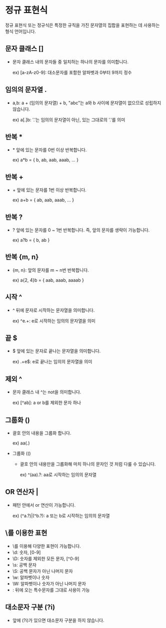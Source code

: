 # 정규 표현식

정규 표현식 또는 정규식은 특정한 규칙을 가진 문자열의 집합을 표현하는 데 사용하는 형식 언어입니다.



## 문자 클래스 []

* 문자 클래스 내의 문자들 중 일치하는 하나의 문자를 의미합니다.

  ex) [a-zA-z0-9]: 대소문자를 포함한 알파벳과 0부터 9까지 정수

  

## 임의의 문자열  .

* a,b: a + (임의의 문자열) + b, "abc"는 a와 b 사이에 문자열이 없으므로 성립하지 않습니다.

  ex) a[.]b: '.'는 임의의 문자열이 아닌, 있는 그대로의 '.'를 의미



## 반복 *

* \* 앞에 있는 문자를 0번 이상 반복합니다.

  ex) a*b = { b, ab, aab, aaab, ... }



## 반복 +

* \+ 앞에 있는 문자를 1번 이상 반복합니다.

  ex) a+b = { ab, aab, aaab, ... }



## 반복 ?

* ? 앞에 있는 문자를 0 ~ 1번 반복합니다. 즉, 앞의 문자를 생략이 가능합니다.

  ex) a?b = { b, ab }

  

## 반복 {m, n}

* {m, n}: 앞의 문자를 m ~ n번 반복합니다.

  ex) a{2, 4}b = { aab, aaab, aaaab }



## 시작 ^

* ^ 뒤에 문자로 시작하는 문자열을 의미합니다.

  ex) ^e.+: e로 시작하는 임의의 문자열을 의미



## 끝 $

* $ 앞에 있는 문자로 끝나는 문자열을 의미합니다.

  ex) .+e$: e로 끝나는 임의의 문자열을 의미



## 제외 ^

* 문자 클래스 내 ^는 not을 의미합니다.

  ex) \[^ab]: a or b를 제외한 문자 하나



## 그룹화 ()

* 괄호 안의 내용을 그룹화 합니다.

  ex) aa(.)

* 그룹화 (()
  - 괄호 안의 내용만을 그룹화해 마치 하나의 문자인 것 처럼 다룰 수 있습니다.

    ex) ^(aa).?: aa로 시작하는 임의의 문자열



## OR 연산자  |

* 패턴 안에서 or 연산이 가능합니다.

  ex) (^a.?)|(^b.?): a 또는 b로 시작하는 임의의 문자열



## \를 이용한 표현

* \를 이용해 다양한 표현이 가능합니다.
* \d: 숫자, [0-9]
* \D: 숫자를 제외한 모든 문자, \[^0-9]
* \s: 공백 문자
* \S: 공백 문자가 아닌 나머지 문자
* \w: 알파벳이나 숫자
* \W: 알파벳이나 숫자가 아닌 나머지 문자
* \: 뒤에 오는 특수문자를 그대로 사용이 가능



## 대소문자 구분 (?i)

* 앞에 (?i)가 있으면 대소문자 구분을 하지 않습니다.






































